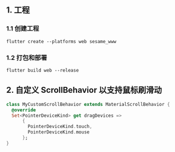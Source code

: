 ## 1. 工程
### 1.1 创建工程

```shell
flutter create --platforms web sesame_www
```

### 1.2 打包和部署

```shell
flutter build web --release
```

## 2. 自定义 ScrollBehavior 以支持鼠标刷滑动


```dart
class MyCustomScrollBehavior extends MaterialScrollBehavior {
  @override
  Set<PointerDeviceKind> get dragDevices =>
      {
        PointerDeviceKind.touch,
        PointerDeviceKind.mouse
      };
}
```
